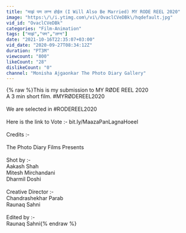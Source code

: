 ```yaml
---
title: "माझं पण लग्न होईल (I Will Also Be Married) MY RODE REEL 2020"
image: "https:\/\/i.ytimg.com\/vi\/OvaclCVeDBk\/hqdefault.jpg"
vid_id: "OvaclCVeDBk"
categories: "Film-Animation"
tags: ["माझं","पण","लग्न"]
date: "2021-10-16T22:35:07+03:00"
vid_date: "2020-09-27T08:34:12Z"
duration: "PT3M"
viewcount: "800"
likeCount: "28"
dislikeCount: "0"
channel: "Monisha Ajgaonkar The Photo Diary Gallery"
---
```

{% raw %}This is my submission to MY RØDE REEL 2020<br />A 3 min short film. #MYRØDEREEL2020<br /><br />We are selected in #RODEREEL2020<br /><br />Here is the link to Vote :- bit.ly/MaazaPanLagnaHoeel <br /><br />Credits :-<br /><br />The Photo Diary Films Presents<br /><br />Shot by :-<br />Aakash Shah<br />Mitesh Mirchandani<br />Dharmil Doshi<br /><br />Creative Director :-<br />Chandrashekhar Parab<br />Raunaq Sahni<br /><br />Edited by :-<br />Raunaq Sahni{% endraw %}
